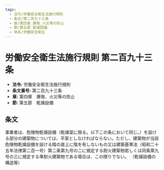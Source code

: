 ```yaml
---
tags:
  - 法令/労働安全衛生法施行規則
  - 条文/第二百九十三条
  - 章/第四章_爆発_火災等の防止
  - 節/第五節_乾燥設備
  - 体系/労働安全衛生
---
```

# 労働安全衛生法施行規則 第二百九十三条

- **法令:** 労働安全衛生法施行規則
- **条文番号:** 第二百九十三条
- **章:** 第四章　爆発、火災等の防止
- **節:** 第五節　乾燥設備

## 条文
事業者は、危険物乾燥設備（乾燥室に限る。以下この条において同じ。）を設ける部分の建築物については、平家としなければならない。ただし、建築物が当該危険物乾燥設備を設ける階の直上に階を有しないもの又は建築基準法（昭和二十五年法律第二百一号）第二条第九号の二に規定する耐火建築物若しくは同条第九号の三に規定する準耐火建築物である場合は、この限りでない。
（乾燥設備の構造等）

